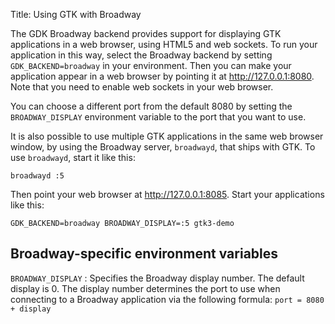 Title: Using GTK with Broadway

The GDK Broadway backend provides support for displaying GTK applications in
a web browser, using HTML5 and web sockets. To run your application in this
way, select the Broadway backend by setting `GDK_BACKEND=broadway` in your
environment. Then you can make your application appear in a web browser by
pointing it at http://127.0.0.1:8080. Note that you need to enable web
sockets in your web browser.

You can choose a different port from the default 8080 by setting the
`BROADWAY_DISPLAY` environment variable to the port that you want to use.

It is also possible to use multiple GTK applications in the same web browser
window, by using the Broadway server, `broadwayd`, that ships with GTK. To
use `broadwayd`, start it like this:

    broadwayd :5

Then point your web browser at http://127.0.0.1:8085. Start your
applications like this:

    GDK_BACKEND=broadway BROADWAY_DISPLAY=:5 gtk3-demo

## Broadway-specific environment variables

`BROADWAY_DISPLAY`
:  Specifies the Broadway display number. The default display is 0. The
   display number determines the port to use when connecting to a Broadway
   application via the following formula: `port = 8080 + display`
